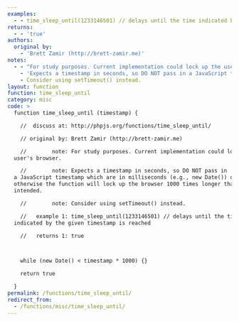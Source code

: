 ```yaml
---
examples:
  - - time_sleep_until(1233146501) // delays until the time indicated by the given timestamp is reached
returns:
  - - 'true'
authors:
  original by:
    - 'Brett Zamir (http://brett-zamir.me)'
notes:
  - - "For study purposes. Current implementation could lock up the user's browser."
    - 'Expects a timestamp in seconds, so DO NOT pass in a JavaScript timestamp which are in milliseconds (e.g., new Date()) or otherwise the function will lock up the browser 1000 times longer than probably intended.'
    - Consider using setTimeout() instead.
layout: function
function: time_sleep_until
category: misc
code: >
  function time_sleep_until (timestamp) {

    //  discuss at: http://phpjs.org/functions/time_sleep_until/

    // original by: Brett Zamir (http://brett-zamir.me)

    //        note: For study purposes. Current implementation could lock up the
  user's browser.

    //        note: Expects a timestamp in seconds, so DO NOT pass in
  a JavaScript timestamp which are in milliseconds (e.g., new Date()) or
  otherwise the function will lock up the browser 1000 times longer than probably
  intended.

    //        note: Consider using setTimeout() instead.

    //   example 1: time_sleep_until(1233146501) // delays until the time
  indicated by the given timestamp is reached

    //   returns 1: true



    while (new Date() < timestamp * 1000) {}

    return true

  }
permalink: /functions/time_sleep_until/
redirect_from:
  - /functions/misc/time_sleep_until/
---
```


<!-- WARNING! This file is auto generated by `npm run web:inject`, do not edit by hand -->
